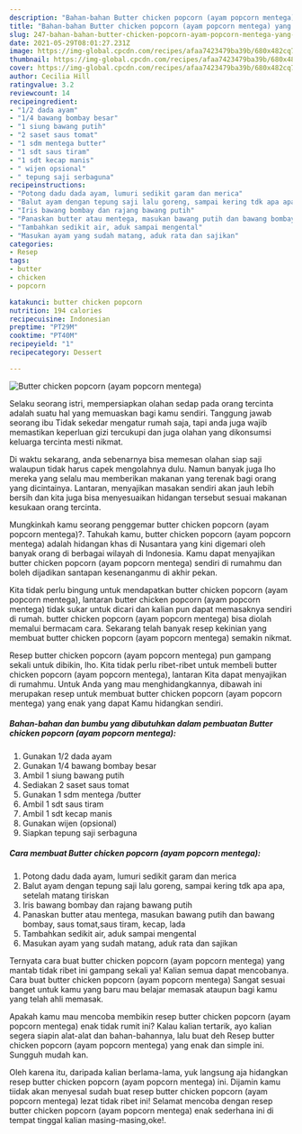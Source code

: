 ```yaml
---
description: "Bahan-bahan Butter chicken popcorn (ayam popcorn mentega) yang lezat Untuk Jualan"
title: "Bahan-bahan Butter chicken popcorn (ayam popcorn mentega) yang lezat Untuk Jualan"
slug: 247-bahan-bahan-butter-chicken-popcorn-ayam-popcorn-mentega-yang-lezat-untuk-jualan
date: 2021-05-29T08:01:27.231Z
image: https://img-global.cpcdn.com/recipes/afaa7423479ba39b/680x482cq70/butter-chicken-popcorn-ayam-popcorn-mentega-foto-resep-utama.jpg
thumbnail: https://img-global.cpcdn.com/recipes/afaa7423479ba39b/680x482cq70/butter-chicken-popcorn-ayam-popcorn-mentega-foto-resep-utama.jpg
cover: https://img-global.cpcdn.com/recipes/afaa7423479ba39b/680x482cq70/butter-chicken-popcorn-ayam-popcorn-mentega-foto-resep-utama.jpg
author: Cecilia Hill
ratingvalue: 3.2
reviewcount: 14
recipeingredient:
- "1/2 dada ayam"
- "1/4 bawang bombay besar"
- "1 siung bawang putih"
- "2 saset saus tomat"
- "1 sdm mentega butter"
- "1 sdt saus tiram"
- "1 sdt kecap manis"
- " wijen opsional"
- " tepung saji serbaguna"
recipeinstructions:
- "Potong dadu dada ayam, lumuri sedikit garam dan merica"
- "Balut ayam dengan tepung saji lalu goreng, sampai kering tdk apa apa, setelah matang tiriskan"
- "Iris bawang bombay dan rajang bawang putih"
- "Panaskan butter atau mentega, masukan bawang putih dan bawang bombay, saus tomat,saus tiram, kecap, lada"
- "Tambahkan sedikit air, aduk sampai mengental"
- "Masukan ayam yang sudah matang, aduk rata dan sajikan"
categories:
- Resep
tags:
- butter
- chicken
- popcorn

katakunci: butter chicken popcorn 
nutrition: 194 calories
recipecuisine: Indonesian
preptime: "PT29M"
cooktime: "PT40M"
recipeyield: "1"
recipecategory: Dessert

---
```



![Butter chicken popcorn (ayam popcorn mentega)](https://img-global.cpcdn.com/recipes/afaa7423479ba39b/680x482cq70/butter-chicken-popcorn-ayam-popcorn-mentega-foto-resep-utama.jpg)

Selaku seorang istri, mempersiapkan olahan sedap pada orang tercinta adalah suatu hal yang memuaskan bagi kamu sendiri. Tanggung jawab seorang ibu Tidak sekedar mengatur rumah saja, tapi anda juga wajib memastikan keperluan gizi tercukupi dan juga olahan yang dikonsumsi keluarga tercinta mesti nikmat.

Di waktu  sekarang, anda sebenarnya bisa memesan olahan siap saji walaupun tidak harus capek mengolahnya dulu. Namun banyak juga lho mereka yang selalu mau memberikan makanan yang terenak bagi orang yang dicintainya. Lantaran, menyajikan masakan sendiri akan jauh lebih bersih dan kita juga bisa menyesuaikan hidangan tersebut sesuai makanan kesukaan orang tercinta. 



Mungkinkah kamu seorang penggemar butter chicken popcorn (ayam popcorn mentega)?. Tahukah kamu, butter chicken popcorn (ayam popcorn mentega) adalah hidangan khas di Nusantara yang kini digemari oleh banyak orang di berbagai wilayah di Indonesia. Kamu dapat menyajikan butter chicken popcorn (ayam popcorn mentega) sendiri di rumahmu dan boleh dijadikan santapan kesenanganmu di akhir pekan.

Kita tidak perlu bingung untuk mendapatkan butter chicken popcorn (ayam popcorn mentega), lantaran butter chicken popcorn (ayam popcorn mentega) tidak sukar untuk dicari dan kalian pun dapat memasaknya sendiri di rumah. butter chicken popcorn (ayam popcorn mentega) bisa diolah memalui bermacam cara. Sekarang telah banyak resep kekinian yang membuat butter chicken popcorn (ayam popcorn mentega) semakin nikmat.

Resep butter chicken popcorn (ayam popcorn mentega) pun gampang sekali untuk dibikin, lho. Kita tidak perlu ribet-ribet untuk membeli butter chicken popcorn (ayam popcorn mentega), lantaran Kita dapat menyajikan di rumahmu. Untuk Anda yang mau menghidangkannya, dibawah ini merupakan resep untuk membuat butter chicken popcorn (ayam popcorn mentega) yang enak yang dapat Kamu hidangkan sendiri.

<!--inarticleads1-->

##### Bahan-bahan dan bumbu yang dibutuhkan dalam pembuatan Butter chicken popcorn (ayam popcorn mentega):

1. Gunakan 1/2 dada ayam
1. Gunakan 1/4 bawang bombay besar
1. Ambil 1 siung bawang putih
1. Sediakan 2 saset saus tomat
1. Gunakan 1 sdm mentega /butter
1. Ambil 1 sdt saus tiram
1. Ambil 1 sdt kecap manis
1. Gunakan  wijen (opsional)
1. Siapkan  tepung saji serbaguna




<!--inarticleads2-->

##### Cara membuat Butter chicken popcorn (ayam popcorn mentega):

1. Potong dadu dada ayam, lumuri sedikit garam dan merica
1. Balut ayam dengan tepung saji lalu goreng, sampai kering tdk apa apa, setelah matang tiriskan
1. Iris bawang bombay dan rajang bawang putih
1. Panaskan butter atau mentega, masukan bawang putih dan bawang bombay, saus tomat,saus tiram, kecap, lada
1. Tambahkan sedikit air, aduk sampai mengental
1. Masukan ayam yang sudah matang, aduk rata dan sajikan




Ternyata cara buat butter chicken popcorn (ayam popcorn mentega) yang mantab tidak ribet ini gampang sekali ya! Kalian semua dapat mencobanya. Cara buat butter chicken popcorn (ayam popcorn mentega) Sangat sesuai banget untuk kamu yang baru mau belajar memasak ataupun bagi kamu yang telah ahli memasak.

Apakah kamu mau mencoba membikin resep butter chicken popcorn (ayam popcorn mentega) enak tidak rumit ini? Kalau kalian tertarik, ayo kalian segera siapin alat-alat dan bahan-bahannya, lalu buat deh Resep butter chicken popcorn (ayam popcorn mentega) yang enak dan simple ini. Sungguh mudah kan. 

Oleh karena itu, daripada kalian berlama-lama, yuk langsung aja hidangkan resep butter chicken popcorn (ayam popcorn mentega) ini. Dijamin kamu tiidak akan menyesal sudah buat resep butter chicken popcorn (ayam popcorn mentega) lezat tidak ribet ini! Selamat mencoba dengan resep butter chicken popcorn (ayam popcorn mentega) enak sederhana ini di tempat tinggal kalian masing-masing,oke!.

